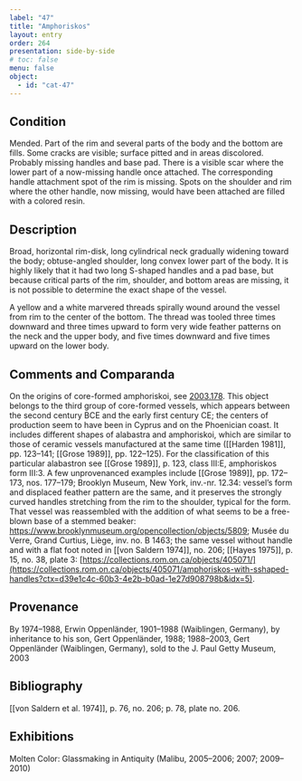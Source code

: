 ```yaml
---
label: "47"
title: "Amphoriskos"
layout: entry
order: 264
presentation: side-by-side
# toc: false
menu: false
object:
  - id: "cat-47"
---
```


## Condition

Mended. Part of the rim and several parts of the body and the bottom are fills. Some cracks are visible; surface pitted and in areas discolored. Probably missing handles and base pad. There is a visible scar where the lower part of a now-missing handle once attached. The corresponding handle attachment spot of the rim is missing. Spots on the shoulder and rim where the other handle, now missing, would have been attached are filled with a colored resin.

## Description

Broad, horizontal rim-disk, long cylindrical neck gradually widening toward the body; obtuse-angled shoulder, long convex lower part of the body. It is highly likely that it had two long S-shaped handles and a pad base, but because critical parts of the rim, shoulder, and bottom areas are missing, it is not possible to determine the exact shape of the vessel.

A yellow and a white marvered threads spirally wound around the vessel from rim to the center of the bottom. The thread was tooled three times downward and three times upward to form very wide feather patterns on the neck and the upper body, and five times downward and five times upward on the lower body.

## Comments and Comparanda

On the origins of core-formed amphoriskoi, see [2003.178](#cat). This object belongs to the third group of core-formed vessels, which appears between the second century BCE and the early first century CE; the centers of production seem to have been in Cyprus and on the Phoenician coast. It includes different shapes of alabastra and amphoriskoi, which are similar to those of ceramic vessels manufactured at the same time ([[Harden 1981]], pp. 123–141; [[Grose 1989]], pp. 122–125). For the classification of this particular alabastron see [[Grose 1989]], p. 123, class III:E, amphoriskos form III:3. A few unprovenanced examples include [[Grose 1989]], pp. 172–173, nos. 177–179; Brooklyn Museum, New York, inv.-nr. 12.34: vessel’s form and displaced feather pattern are the same, and it preserves the strongly curved handles stretching from the rim to the shoulder, typical for the form. That vessel was reassembled with the addition of what seems to be a free-blown base of a stemmed beaker: <https://www.brooklynmuseum.org/opencollection/objects/5809>; Musée du Verre, Grand Curtius, Liège, inv. no. B 1463; the same vessel without handle and with a flat foot noted in [[von Saldern 1974]], no. 206; [[Hayes 1975]], p. 15, no. 38, plate 3: [https://collections.rom.on.ca/objects/405071/](https://collections.rom.on.ca/objects/405071/amphoriskos-with-sshaped-handles?ctx=d39e1c4c-60b3-4e2b-b0ad-1e27d908798b&idx=5).

## Provenance

By 1974–1988, Erwin Oppenländer, 1901–1988 (Waiblingen, Germany), by inheritance to his son, Gert Oppenländer, 1988; 1988–2003, Gert Oppenländer (Waiblingen, Germany), sold to the J. Paul Getty Museum, 2003

## Bibliography

[[von Saldern et al. 1974]], p. 76, no. 206; p. 78, plate no. 206.

## Exhibitions

Molten Color: Glassmaking in Antiquity (Malibu, 2005–2006; 2007; 2009–2010)